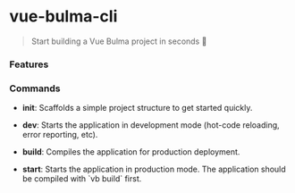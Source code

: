 # vue-bulma-cli

> Start building a Vue Bulma project in seconds 🚀


### Features


### Commands

* **init**: Scaffolds a simple project structure to get started quickly.

* **dev**: Starts the application in development mode (hot-code reloading, error
      reporting, etc).

* **build**: Compiles the application for production deployment.

* **start**: Starts the application in production mode.
      The application should be compiled with \`vb build\` first.
